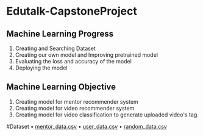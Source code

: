# Edutalk-CapstoneProject

## Machine Learning Progress
1. Creating and Searching Dataset
2. Creating our own model and Improving pretrained model
3. Evaluating the loss and accuracy of the model
4. Deploying the model

## Machine Learning Objective
1. Creating model for mentor recommender system
2. Creating model for video recommender system
3. Creating model for video classification to generate uploaded video's tag

#Dataset
&bull; [mentor_data.csv](https://github.com/Andree226/Edutalk-CapstoneProject/blob/main/mentor_data.csv)
&bull; [user_data.csv](https://github.com/Andree226/Edutalk-CapstoneProject/blob/main/user_data.csv)
&bull; [random_data.csv](https://github.com/Andree226/Edutalk-CapstoneProject/blob/main/random_data.csv)
